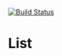[![Build Status](https://travis-ci.com/github/kendare/List.svg?branch=main)](https://travis-ci.com/github/kendare/List)
# List
